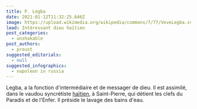 ```yaml
---
title: P. Legba
date: 2021-01-12T11:32:25.646Z
image: https://upload.wikimedia.org/wikipedia/commons/7/77/VeveLegba.svg
lead: Intéressant dieu haïtien
post_categories:
  - unshakable
post_authors:
  - proust
suggested_editorials:
  - null
suggested_infographics:
  - napoleon in russia
---
```

Legba, a la fonction d'intermédiaire et de messager de dieu. Il est assimilé, dans le vaudou syncrétiste [haïtien](https://fr.wikipedia.org/wiki/Ha%C3%AFti "Haïti"), à Saint-Pierre, qui détient les clefs du Paradis et de l'Enfer. Il préside le lavage des bains d'eau.
